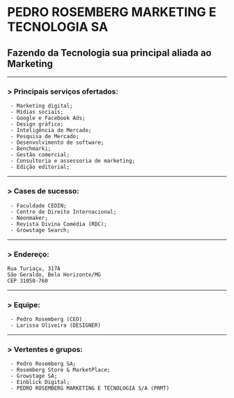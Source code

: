# PEDRO ROSEMBERG MARKETING E TECNOLOGIA SA
## Fazendo da Tecnologia sua principal aliada ao Marketing
---
### > Principais serviços ofertados:

``` 
 - Marketing digital;
 - Mídias sociais;
 - Google e Facebook Ads;
 - Design gráfico;
 - Inteligência de Mercado;
 - Pesquisa de Mercado;
 - Desenvolvimento de software;
 - Benchmarki;
 - Gestão comercial;
 - Consultoria e assessoria de marketing;
 - Edição editorial;
 ```
 ---
### > Cases de sucesso:
```
 - Faculdade CEDIN;
 - Centro de Direito Internacional;
 - Neonmaker;
 - Revista Divina Comédia (RDC);
 - Growstage Search;
```
---
### > Endereço:
```
Rua Turiaçu, 317A
São Geraldo, Belo Horizonte/MG
CEP 31050-760
```
---
### > Equipe:
```
 - Pedro Rosemberg (CEO)
 - Larissa Oliveira (DESIGNER)
```
---
### > Vertentes e grupos:
```
 - Pedro Rosemberg SA;
 - Rosemberg Store & MarketPlace;
 - Growstage SA;
 - Einblick Digital;
 - PEDRO ROSEMBERG MARKETING E TECNOLOGIA S/A (PRMT)
```